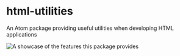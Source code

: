 # html-utilities
An Atom package providing useful utilities when developing HTML applications

![A showcase of the features this package provides](https://i.imgur.com/tv0aia5.gifv)
